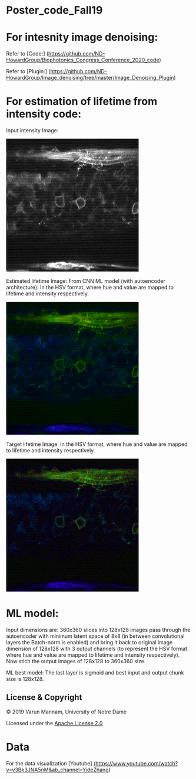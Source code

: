 # Poster_code_Fall19

# For intesnity image denoising: 
Refer to [Code:] (https://github.com/ND-HowardGroup/Biophotonics_Congress_Conference_2020_code)

Refer to [Plugin:] (https://github.com/ND-HowardGroup/Image_denoising/tree/master/Image_Denoising_Plugin)

# For estimation of lifetime from intensity code:

Input intensity Image:

![](Final%20results/image_input_PM_FLIM_073.png)

Estimated lifetime Image: From CNN ML model (with autoencoder architecture): In the HSV format, where hue and value are mapped to lifetime and intensity respectively.

![](Final%20results/estimated_128_rgb_3d.png)

Target lifetime Image: In the HSV format, where hue and value are mapped to lifetime and intensity respectively.

![](Final%20results/target_rgb_3d.png)

# ML model:

Input dimensions are: 360x360 slices into 128x128 images
pass through the autoencoder with minimum latent space of 8x8 (in between convolutional layers the Batch-norm is enabled) and bring it back to original image dimension of 128x128 with 3 output channels (to represent the HSV format where hue and value are mapped to lifetime and intensity respectively). Now stich the output images of 128x128 to 360x360 size.

ML best model: The last layer is sigmoid and best input and output chunk size is 128x128. 


## License & Copyright
© 2019 Varun Mannam, University of Notre Dame

Licensed under the [Apache License 2.0](https://github.com/varunmannam/Poster_code_fall19/blob/master/LICENSE.txt)


# Data 
For the data visualization [Youtube].(https://www.youtube.com/watch?v=v3Bk3JNA5nM&ab_channel=YideZhang)
